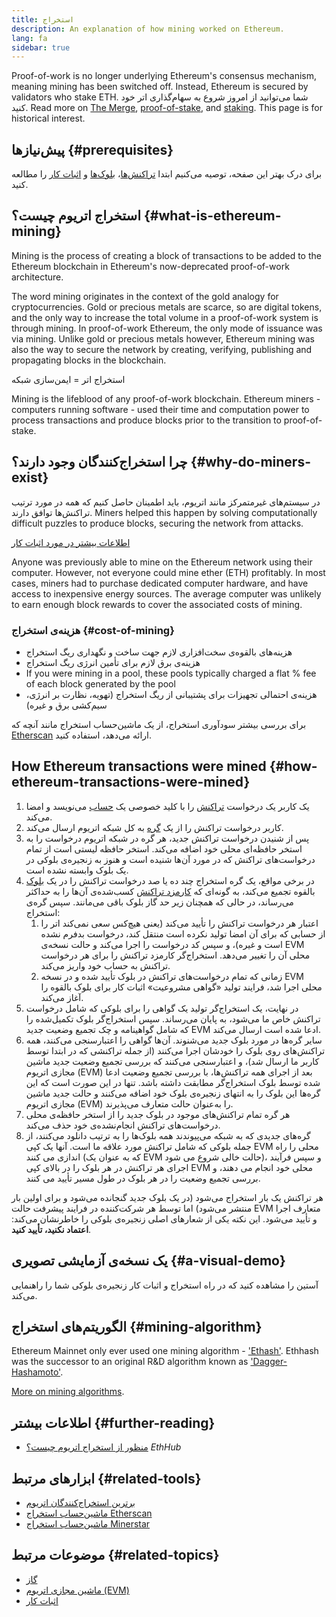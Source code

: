 ```yaml
---
title: استخراج
description: An explanation of how mining worked on Ethereum.
lang: fa
sidebar: true
---
```


<InfoBanner emoji=":wave:">

Proof-of-work is no longer underlying Ethereum's consensus mechanism, meaning mining has been switched off. Instead, Ethereum is secured by validators who stake ETH. شما می‌توانید از امروز شروع به سهام‌گذاری اتر خود کنید. Read more on [The Merge](/upgrades/merge/), [proof-of-stake](/developers/docs/consensus-mechanisms/pos/), and [staking](/staking/). This page is for historical interest.

</InfoBanner>

## پیش‌نیازها {#prerequisites}

برای درک بهتر این صفحه، توصیه می‌کنیم ابتدا [تراکنش‌ها](/developers/docs/transactions/)‏، [بلوک‌ها](/developers/docs/blocks/) و [اثبات کار](/developers/docs/consensus-mechanisms/pow/) را مطالعه کنید.

## استخراج اتریوم چیست؟ {#what-is-ethereum-mining}

Mining is the process of creating a block of transactions to be added to the Ethereum blockchain in Ethereum's now-deprecated proof-of-work architecture.

The word mining originates in the context of the gold analogy for cryptocurrencies. Gold or precious metals are scarce, so are digital tokens, and the only way to increase the total volume in a proof-of-work system is through mining. In proof-of-work Ethereum, the only mode of issuance was via mining. Unlike gold or precious metals however, Ethereum mining was also the way to secure the network by creating, verifying, publishing and propagating blocks in the blockchain.

استخراج اتر = ایمن‌سازی شبکه

Mining is the lifeblood of any proof-of-work blockchain. Ethereum miners - computers running software - used their time and computation power to process transactions and produce blocks prior to the transition to proof-of-stake.

## چرا استخراج‌کنندگان وجود دارند؟ {#why-do-miners-exist}

در سیستم‌های غیرمتمرکز مانند اتریوم، باید اطمینان حاصل کنیم که همه در مورد ترتیب تراکنش‌ها توافق دارند. Miners helped this happen by solving computationally difficult puzzles to produce blocks, securing the network from attacks.

[اطلاعات بیشتر در مورد اثبات کار](/developers/docs/consensus-mechanisms/pow/)

Anyone was previously able to mine on the Ethereum network using their computer. However, not everyone could mine ether (ETH) profitably. In most cases, miners had to purchase dedicated computer hardware, and have access to inexpensive energy sources. The average computer was unlikely to earn enough block rewards to cover the associated costs of mining.

### هزینه‌ی استخراج {#cost-of-mining}

- هزینه‌های بالقوه‌ی سخت‌افزاری لازم جهت ساخت و نگهداری ریگ استخراج
- هزینه‌ی برق لازم برای تأمین انرژی ریگ استخراج
- If you were mining in a pool, these pools typically charged a flat % fee of each block generated by the pool
- هزینه‌ی احتمالی تجهیزات برای پشتیبانی از ریگ استخراج (تهویه، نظارت بر انرژی، سیم‌کشی برق و غیره)

برای بررسی بیشتر سودآوری استخراج، از یک ماشین‌حساب استخراج مانند آنچه که [Etherscan](https://etherscan.io/ether-mining-calculator) ارائه می‌دهد، استفاده کنید.

## How Ethereum transactions were mined {#how-ethereum-transactions-were-mined}

1. یک کاربر یک درخواست [تراکنش](/developers/docs/transactions/) را با کلید خصوصی یک [حساب](/developers/docs/accounts/) می‌نویسد و امضا می‌کند.
2. کاربر درخواست تراکنش را از یک [گره](/developers/docs/nodes-and-clients/) به کل شبکه اتریوم ارسال می‌کند.
3. پس از شنیدن درخواست تراکنش جدید، هر گره در شبکه اتریوم درخواست را به استخر حافظه‌ای محلی خود اضافه می‌کند. استخر حافظه لیستی است از تمام درخواست‌های تراکنش که در مورد آن‌ها شنیده است و هنوز به زنجیره‌ی بلوکی در یک بلوک وابسته نشده است.
4. در برخی مواقع، یک گره استخراج چند ده یا صد درخواست تراکنش را در یک [بلوک](/developers/docs/blocks/) بالقوه تجمیع می‌کند، به گونه‌ای که [کارمزد تراکنش](/developers/docs/gas/) کسب‌شده‌ی آن‌ها را به حداکثر می‌رساند، در حالی که همچنان زیر حد گاز بلوک باقی می‌مانند. سپس گره‌ی استخراج:
   1. اعتبار هر درخواست تراکنش را تأیید می‌کند (یعنی هیچ‌کس سعی نمی‌کند اتر را از حسابی که برای آن امضا تولید نکرده است منتقل کند، درخواست بدفرم نشده است و غیره)، و سپس کد درخواست را اجرا می‌کند و حالت نسخه‌ی EVM محلی آن را تغییر می‌دهد. استخراج‌گر کارمزد تراکنش را برای هر درخواست تراکنش به حساب خود واریز می‌کند.
   2. زمانی که تمام درخواست‌های تراکنش در بلوک تأیید شده و در نسخه EVM محلی اجرا شد، فرایند تولید «گواهی مشروعیت» اثبات کار برای بلوک بالقوه را آغاز می‌کند.
5. در نهایت، یک استخراج‌گر تولید یک گواهی را برای بلوکی که شامل درخواست تراکنش خاص ما می‌شود، به پایان می‌رساند. سپس استخراج‌گر بلوک تکمیل‌شده را که شامل گواهینامه و چک تجمیع وضعیت جدید EVM ادعا شده است ارسال می‌کند.
6. سایر گره‌ها در مورد بلوک جدید می‌شنوند. آن‌ها گواهی را اعتبارسنجی می‌کنند، همه تراکنش‌های روی بلوک را خودشان اجرا می‌کنند (از جمله تراکنشی که در ابتدا توسط کاربر ما ارسال شد)، و اعتبارسنجی می‌کنند که بررسی تجمیع وضعیت جدید ماشین مجازی اتریوم (EVM) بعد از اجرای همه تراکنش‌ها، با بررسی تجمیع وضعیت ادعا شده توسط بلوک استخراج‌گر مطابقت داشته باشد. تنها در این صورت است که این گره‌ها این بلوک را به انتهای زنجیره‌ی بلوک خود اضافه می‌کنند و حالت جدید ماشین مجازی اتریوم (EVM) را به‌عنوان حالت متعارف می‌پذیرند.
7. هر گره تمام تراکنش‌های موجود در بلوک جدید را از استخر حافظه‌ی محلی درخواست‌های تراکنش انجام‌نشده‌ی خود حذف می‌کند.
8. گره‌های جدیدی که به شبکه می‌پیوندند همه بلوک‌ها را به ترتیب دانلود می‌کنند، از جمله بلوکی که شامل تراکنش مورد علاقه ما است. آنها یک کپی EVM محلی را راه اندازی می کنند (که به عنوان یک EVM حالت خالی شروع می شود)، و سپس فرآیند اجرای هر تراکنش در هر بلوک را در بالای کپی EVM محلی خود انجام می دهند، و بررسی تجمیع وضعیت را در هر بلوک در طول مسیر تأیید می کنند.

هر تراکنش یک بار استخراج می‌شود (در یک بلوک جدید گنجانده می‌شود و برای اولین بار منتشر می‌شود) اما توسط هر شرکت‌کننده در فرایند پیشرفت حالت EVM متعارف اجرا و تأیید می‌شود. این نکته یکی از شعارهای اصلی زنجیره‌ی بلوکی را خاطرنشان می‌کند: **اعتماد نکنید، تأیید کنید**.

## یک نسخه‌ی آزمایشی تصویری {#a-visual-demo}

آستین را مشاهده کنید که در راه استخراج و اثبات کار زنجیره‌ی بلوکی شما را راهنمایی می‌کند.

<YouTube id="zcX7OJ-L8XQ" />

## الگوریتم‌های استخراج {#mining-algorithm}

Ethereum Mainnet only ever used one mining algorithm - ['Ethash'](/developers/docs/consensus-mechanisms/pow/mining/mining-algorithms/ethash). Ethhash was the successor to an original R&D algorithm known as ['Dagger-Hashamoto'](/developers/docs/consensus-mechanisms/pow/mining/mining-algorithms/dagger-hashamoto).

[More on mining algorithms](/developers/docs/consensus-mechanisms/pow/mining-algorithms/).

## اطلاعات بیشتر {#further-reading}

- [منظور از استخراج اتریوم چیست؟](https://docs.ethhub.io/using-ethereum/mining/) _EthHub_

## ابزارهای مرتبط {#related-tools}

- [برترین استخراج‌کنندگان اتریوم](https://etherscan.io/stat/miner?range=7&blocktype=blocks)
- [ماشین‌حساب استخراج Etherscan](https://etherscan.io/ether-mining-calculator)
- [ماشین‌حساب استخراج Minerstar](https://minerstat.com/coin/ETH)

## موضوعات مرتبط {#related-topics}

- [گاز](/developers/docs/gas/)
- [ماشین مجازی اتریوم (EVM)](/developers/docs/evm/)
- [اثبات کار](/developers/docs/consensus-mechanisms/pow/)
